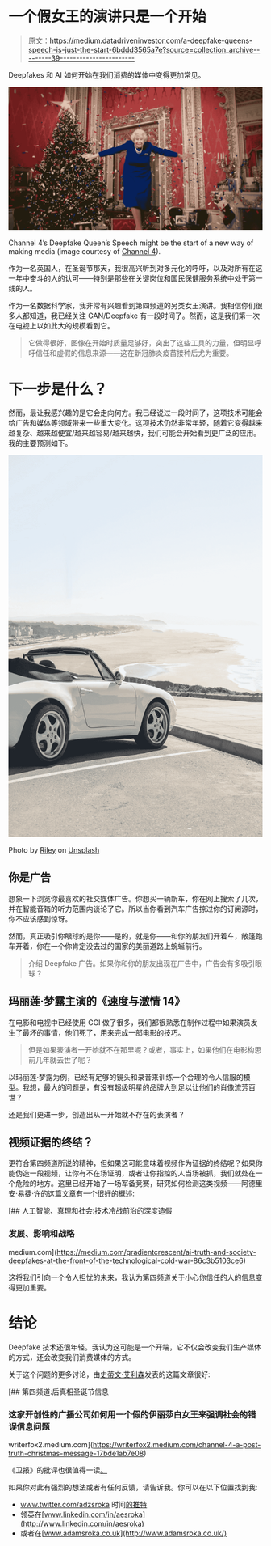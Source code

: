 # 一个假女王的演讲只是一个开始

> 原文：<https://medium.datadriveninvestor.com/a-deepfake-queens-speech-is-just-the-start-6bddd3565a7e?source=collection_archive---------39----------------------->

Deepfakes 和 AI 如何开始在我们消费的媒体中变得更加常见。

![](img/b10ad00ca37966f25571925c1cdfead4.png)

Channel 4’s Deepfake Queen’s Speech might be the start of a new way of making media (image courtesy of [Channel 4](https://www.channel4.com/press/news/deepfake-queen-deliver-channel-4s-alternative-christmas-message)).

作为一名英国人，在圣诞节那天，我很高兴听到对多元化的呼吁，以及对所有在这一年中奋斗的人的认可——特别是那些在关键岗位和国民保健服务系统中处于第一线的人。

作为一名数据科学家，我非常有兴趣看到第四频道的另类女王演讲。我相信你们很多人都知道，我已经关注 GAN/Deepfake 有一段时间了。然而，这是我们第一次在电视上以如此大的规模看到它。

> 它做得很好，图像在开始时质量足够好，突出了这些工具的力量，但明显呼吁信任和虚假的信息来源——这在新冠肺炎疫苗接种后尤为重要。

# 下一步是什么？

然而，最让我感兴趣的是它会走向何方。我已经说过一段时间了，这项技术可能会给广告和媒体等领域带来一些重大变化。这项技术仍然非常年轻，随着它变得越来越复杂、越来越便宜/越来越容易/越来越快，我们可能会开始看到更广泛的应用。我的主要预测如下。

![](img/c1471f4135a8be9e47655a5d0e5458b3.png)

Photo by [Riley](https://unsplash.com/@rldgs?utm_source=medium&utm_medium=referral) on [Unsplash](https://unsplash.com?utm_source=medium&utm_medium=referral)

## 你是广告

想象一下浏览你最喜欢的社交媒体广告。你想买一辆新车，你在网上搜索了几次，并在智能音箱的听力范围内谈论了它。所以当你看到汽车广告掠过你的订阅源时，你不应该感到惊讶。

然而，真正吸引你眼球的是你——是的，就是你——和你的朋友们开着车，敞篷跑车开着，你在一个你肯定没去过的国家的美丽道路上蜿蜒前行。

> 介绍 Deepfake 广告。如果你和你的朋友出现在广告中，广告会有多吸引眼球？

## 玛丽莲·梦露主演的《速度与激情 14》

在电影和电视中已经使用 CGI 做了很多，我们都很熟悉在制作过程中如果演员发生了最坏的事情，他们死了，用来完成一部电影的技巧。

> 但是如果表演者一开始就不在那里呢？或者，事实上，如果他们在电影构思前几年就去世了呢？

以玛丽莲·梦露为例，已经有足够的镜头和录音来训练一个合理的令人信服的模型。我想，最大的问题是，有没有超级明星的品牌大到足以让他们的肖像流芳百世？

还是我们更进一步，创造出从一开始就不存在的表演者？

## 视频证据的终结？

更符合第四频道所说的精神，但如果这可能意味着视频作为证据的终结呢？如果你能伪造一段视频，让你有不在场证明，或者让你指控的人当场被抓，我们就处在一个危险的地方。这里已经开始了一场军备竞赛，研究如何检测这类视频——阿德里安·易捷·许的这篇文章有一个很好的概述:

[](https://medium.com/gradientcrescent/ai-truth-and-society-deepfakes-at-the-front-of-the-technological-cold-war-86c3b5103ce6) [## 人工智能、真理和社会:技术冷战前沿的深度造假

### 发展、影响和战略

medium.com](https://medium.com/gradientcrescent/ai-truth-and-society-deepfakes-at-the-front-of-the-technological-cold-war-86c3b5103ce6) 

这将我们引向一个令人担忧的未来，我认为第四频道关于小心你信任的人的信息变得更加重要。

# 结论

Deepfake 技术还很年轻。我认为这可能是一个开端，它不仅会改变我们生产媒体的方式，还会改变我们消费媒体的方式。

关于这个问题的更多讨论，由[史蒂文·艾利森](https://medium.com/u/bb8c3a18a2c6?source=post_page-----6bddd3565a7e--------------------------------)发表的这篇文章很好:

[](https://writerfox2.medium.com/channel-4-a-post-truth-christmas-message-17bde1ab7e08) [## 第四频道:后真相圣诞节信息

### 这家开创性的广播公司如何用一个假的伊丽莎白女王来强调社会的错误信息问题

writerfox2.medium.com](https://writerfox2.medium.com/channel-4-a-post-truth-christmas-message-17bde1ab7e08) 

《卫报》的批评也很值得一读[。](https://www.theguardian.com/technology/2020/dec/24/channel-4-under-fire-for-deepfake-queen-christmas-message)

如果你对此有强烈的想法或者有任何反馈，请告诉我。你可以在以下位置找到我:

*   www.twitter.com/adzsroka 时间[的推特](http://www.twitter.com/adzsroka)
*   领英在[www.linkedin.com/in/aesroka](http://www.linkedin.com/in/aesroka)
*   或者在[www.adamsroka.co.uk](http://www.adamsroka.co.uk/)